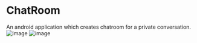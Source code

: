 # ChatRoom
An android application which creates chatroom for a private conversation.
![image](https://user-images.githubusercontent.com/64903405/96451459-3cf22180-1235-11eb-9a09-b6de0026c6de.png)
![image](https://user-images.githubusercontent.com/64903405/96451787-bc7ff080-1235-11eb-8e44-e1223dc824af.png)

